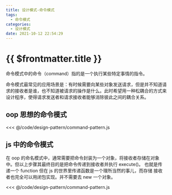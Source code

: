 ```yaml
---
title: 设计模式-命令模式
tags:
  - 命令模式
categories:
  - 设计模式
date: 2021-10-12 22:54:29
---
```


# {{ $frontmatter.title }}

命令模式中的命令（command）指的是一个执行某些特定事情的指令。

命令模式最常见的应用场景是：有时候需要向某些对象发送请求，但是并不知道请求的接收者是谁，也不知道被请求的操作是什么。此时希望用一种松耦合的方式来设计程序，使得请求发送者和请求接收者能够消除彼此之间的耦合关系。

## oop 思想的命令模式

<!-- {% include_code to:29 lang:javascript design-pattern/command-pattern.js %} -->

<<< @/code/design-pattern/command-pattern.js

## js 中的命令模式

在 oop 的命名模式中，通常需要把命令封装为一个对象，将接收者存储在对象中。但以上步骤其最终目的是把命令传递到接收者并执行 execute()。 也就是传递一个 function 但在 js 的世界里传递函数是一个理所当然的事儿，而存储 接收者也完全可以用闭包实现。并不需要去 new 一个对象。

<<< @/code/design-pattern/command-pattern.js

<!-- {% include_code from:30 lang:javascript design-pattern/command-pattern.js %} -->
